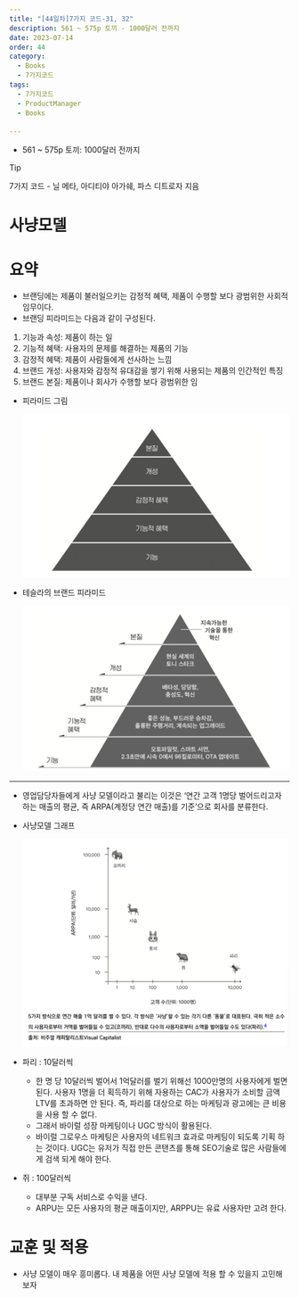 ```yaml
---
title: "[44일차]7가지 코드-31, 32"
description: 561 ~ 575p 토끼 - 1000달러 전까지
date: 2023-07-14
order: 44
category:
  - Books
  - 7가지코드
tags:
  - 7가지코드
  - ProductManager
  - Books

---
```


- 561 ~ 575p 토끼: 1000달러 전까지

>[!tip]
>7가지 코드 - 닐 메타, 아디티야 아가쉐, 파스 디트로자 지음


# 사냥모델

# 요약

- 브랜딩에는 제품이 불러일으키는 감정적 혜택, 제품이 수행할 보다 광범위한 사회적 임무이다.
- 브랜딩 피라미드는 다음과 같이 구성된다.
1. 기능과 속성: 제품이 하는 일
2. 기능적 혜택: 사용자의 문제를 해결하는 제품의 기능
3. 감정적 혜택: 제품이 사람들에게 선사하는 느낌
4. 브랜드 개성: 사용자와 감정적 유대감을 쌓기 위해 사용되는 제품의 인간적인 특징
5. 브랜드 본질: 제품이나 회사가 수행할 보다 광범위한 임
- 피라미드 그림
    
    ![Untitled](image-44/Untitled.png)
    
- 테슬라의 브랜드 피라미드
    
    ![Untitled](image-44/Untitled%201.png)
    

---

- 영업담당자들에게 사냥 모델이라고 불리는 이것은 ‘연간 고객 1명당 벌어드리고자 하는 매출의 평균, 즉 ARPA(계정당 연간 매출)를 기준’으로 회사를 분류한다.
- 사냥모델 그래프
    
    ![Untitled](image-44/Untitled%202.png)
    
- 파리 : 10달러씩
    - 한 명 당 10달러씩 벌어서 1억달러를 벌기 위해선 1000만명의 사용자에게 벌면 된다. 사용자 1명을 더 획득하기 위해 자용하는 CAC가 사용자가 소비할 금액 LTV를 초과하면 안 된다. 즉, 파리를 대상으로 하는 마케팅과 광고에는 큰 비용을 사용 할 수 없다.
    - 그래서 바이럴 성장 마케팅이나 UGC 방식이 활용된다.
    - 바이럴 그로우스 마케팅은 사용자의 네트워크 효과로 마케팅이 되도록 기획 하는 것이다. UGC는 유저가 직접 만든 콘탠츠를 통해 SEO기술로 많은 사람들에게 검색 되게 해야 한다.
- 쥐 : 100달러씩
    - 대부분 구독 서비스로 수익을 낸다.
    - ARPU는 모든 사용자의 평균 매출이지만, ARPPU는 유료 사용자만 고려 한다.

# 교훈 및 적용

- 사냥 모델이 매우 흥미롭다. 내 제품을 어떤 사냥 모델에 적용 할 수 있을지 고민해보자
